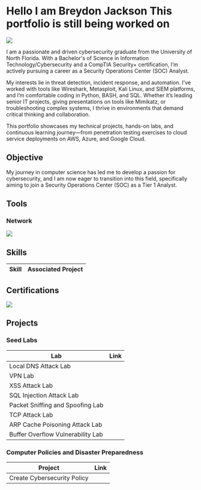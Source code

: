 # Hello I am Breydon Jackson This portfolio is still being worked on
<a href="https://www.linkedin.com/in/breydon-jackson"><img src="https://img.shields.io/badge/-LinkedIn-0072b1?&style=for-the-badge&logo=linkedin&logoColor=white" /></a>

I am a passionate and driven cybersecurity graduate from the University of North Florida. With a Bachelor's of Science in Information Technology/Cybersecurity and a CompTIA Security+ certification, I’m actively pursuing a career as a Security Operations Center (SOC) Analyst.

My interests lie in threat detection, incident response, and automation. I’ve worked with tools like Wireshark, Metasploit, Kali Linux, and SIEM platforms, and I’m comfortable coding in Python, BASH, and SQL. Whether it’s leading senior IT projects, giving presentations on tools like Mimikatz, or troubleshooting complex systems, I thrive in environments that demand critical thinking and collaboration.

This portfolio showcases my technical projects, hands-on labs, and continuous learning journey—from penetration testing exercises to cloud service deployments on AWS, Azure, and Google Cloud.

## Objective

My journey in computer science has led me to develop a passion for cybersecurity, and I am now eager to transition into this field, specifically aiming to join a Security Operations Center (SOC) as a Tier 1 Analyst.

## Tools
### Network
<div>
<img src="https://img.shields.io/badge/-Wireshark-1679A7?&style=for-the-badge&logo=Wireshark&logoColor=white" />
</div>
<!--
### SIEM
-->

## Skills
| Skill                                         | Associated Project         |
|-----------------------------------------------|----------------------------|


  

## Certifications
<div>
  <img src="https://img.shields.io/badge/-Security%2B-FF0000?&style=for-the-badge&logo=CompTIA&logoColor=white" />
  
</div>

## Projects

### Seed Labs
| Lab                              | Link          |
|----------------------------------|---------------|
  Local DNS Attack Lab             |               |
  VPN Lab                          |               |
  XSS Attack Lab                   |               |
  SQL Injection Attack Lab         |               |
  Packet Sniffing and Spoofing Lab |               |
  TCP Attack Lab                   |               |
  ARP Cache Poisoning Attack Lab   |               |
  Buffer Overflow Vulnerability Lab|               |


### Computer Policies and Disaster Preparedness
| Project                          | Link          |
|----------------------------------|---------------|
| Create Cybersecurity Policy      |               |
